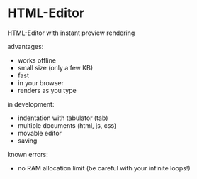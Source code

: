 # HTML-Editor

HTML-Editor with instant preview rendering

advantages:
- works offline
- small size (only a few KB)
- fast
- in your browser
- renders as you type

in development:
- indentation with tabulator (tab)
- multiple documents (html, js, css)
- movable editor
- saving

known errors:
- no RAM allocation limit (be careful with your infinite loops!)
